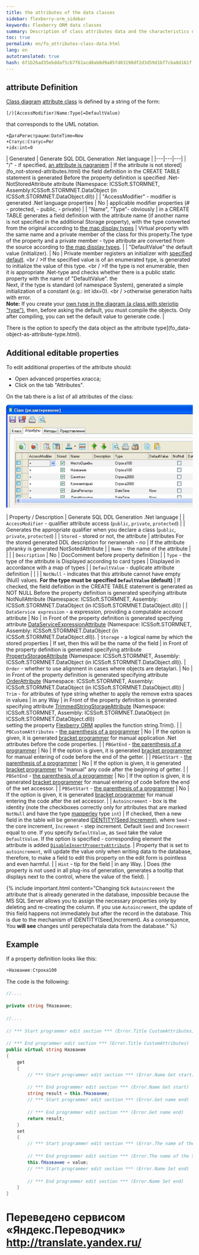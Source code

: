 ```yaml
--- 
title: the attributes of the data classes 
sidebar: flexberry-orm_sidebar 
keywords: Flexberry ORM data classes 
summary: Description of class attributes data and the characteristics of their generation 
toc: true 
permalink: en/fo_attributes-class-data.html 
lang: en 
autotranslated: true 
hash: 6f1b26ad35ebddaf5cb7f61acd8ab0d9a85fd03190df2d3d59d1bf7cba8d161f 
--- 
```


## attribute Definition 

[Class diagram](fd_class-diagram.html) [attribute class](fd_class-diagram-constraction.html) is defined by a string of the form: 

```
[/)[AccessModifier)Name:Type[=DefaultValue)
``` 

that corresponds to the UML notation. 

```
+ДатаРегистрации:DateTime=Now
+Статус:Статус=Рег
+idx:int=0
``` 

| Generated | Generate SQL DDL Generation .Net language | 
|---|---|---| 
| "/" - if specified, [an attribute is nagraniem](fo_not-stored-attributes.html) | If the attribute is not stored](fo_not-stored-attributes.html) the field definition in the CREATE TABLE statement is generated Before the property definition is specified .Net-NotStoredAttribute attribute (Namespace: ICSSoft.STORMNET, Assembly:ICSSoft.STORMNET.DataObject (in ICSSoft.STORMNET.DataObject.dll)) | 
| "AccessModifier" - modifier is generated .Net language properties | No | applicable modifier properties (# - protected, - public, - private) | 
| "Name", "Type"- obviously | in a CREATE TABLE generates a field definition with the attribute name (if another name is not specified in the additional Storage property), with the type converted from the original according to [the map display types](fd_types-map.html) | Virtual property with the same name and a private member of the class for this property.The type of the property and a private member - type attribute are converted from the source according to [the map display types](fd_types-map.html). | 
| "DefaultValue" the default value (initializer). | No | Private member registers an initializer with [specified default](fo_features-dafault-value.html). <br / >If the specified value is of an enumerated type, is generated to initialize the value of this type. <br / >If the type is not enumerable, then it is appropriate .Net-type and checks whether there is a public static property with the name of "DefaultValue". the <br>Next, if the type is standard (of namespace System), generated a simple initialization of a constant (e.g.: int idx=0). <br / >otherwise generation halts with error.<br>**Note:** If you create your [own type in the diagram (a class with steriotip "type")](fd_data-types-properties.html), then, before asking the default, you must compile the objects. Only after compiling, you can set the default value to generate code. | 

There is the option to specify the data object as the attribute type](fo_data-object-as-attribute-type.html). 

## Additional editable properties 

To edit additional properties of the attribute should: 

* Open advanced properties класса; 
* Click on the tab "Attributes".

On the tab there is a list of all attributes of the class: 

![](/images/pages/products/flexberry-orm/data-object/attributeprops.jpg) 

| Property / Description | Generate SQL DDL Generation .Net language | 
| `AccessModifier` - qualifier attribute access (`public`, `private`, `protected`) | | Generates the appropriate qualifier when you declare a class (`public`, `private`, `protected`) | 
| `Stored` - stored or not, the attribute | attributes For the stored generated DDL description for neranenah - no | If the attribute phranky is generated NotSotedAttribute | 
| `Name` - the name of the attribute | | | 
| `Description` | No | DocComment before property definition | 
| `Type` - the type of the attribute is Displayed according to card types | Displayed in accordance with a map of types | 
| `DefaultValue` - duplicate attribute definition | | | 
| `NotNull` - indicates that this attribute cannot have empty (Null) values. __For the type must be specified `DefaultValue` (default)__ | If checked, the field definition in the CREATE TABLE statement is generated as NOT NULL Before the property definition is generated specifying attribute NotNullAttribute (Namespace: ICSSoft.STORMNET, Assembly: ICSSoft.STORMNET.DataObject (in ICSSoft.STORMNET.DataObject.dll)) | 
| `DataService expression` - a expression, providing a computable account attribute | No | in Front of the property definition is generated specifying attribute [DataServiceExpressionAttribute](fo_not-stored-attributes.html) (Namespace: ICSSoft.STORMNET, Assembly: ICSSoft.STORMNET.DataObject (in ICSSoft.STORMNET.DataObject.dll)). 
| `Storage` - a logical name by which the stored properties | If set, then this will be the name of the field | in Front of the property definition is generated specifying attribute [PropertyStorageAttribute](fo_storing-data-objects.html) (Namespace: ICSSoft.STORMNET, Assembly: ICSSoft.STORMNET.DataObject (in ICSSoft.STORMNET.DataObject.dll)). 
| `Order` - whether to use alignment in cases where objects are detaylari. | No | in Front of the property definition is generated specifying attribute [OrderAttribute](fo_functionality-work-detail-array.html) (Namespace: ICSSoft.STORMNET, Assembly: ICSSoft.STORMNET.DataObject (in ICSSoft.STORMNET.DataObject.dll)) 
| `Trim` - for attributes of type string whether to apply the remove extra spaces in values | in any Way | in Front of the property definition is generated specifying attribute [TrimmedStringStorageAttribute](fo_trimmed-string-storage.html) (Namespace: ICSSoft.STORMNET, Assembly: ICSSoft.STORMNET.DataObject (in ICSSoft.STORMNET.DataObject.dll)) <br>setting the property [Flexberry ORM](fo_flexberry-orm.html) applies the function string.Trim(). | 
| `PBCustomAttributes` - [the parenthesis of a programmer](fo_programmer-brackets.html) | No | If the option is given, it is generated [bracket programmer](fo_programmer-brackets.html) for manual application .Net attributes before the code properties. | 
| `PBGetEnd` - [the parenthesis of a programmer](fo_programmer-brackets.html) | No | If the option is given, it is generated [bracket programmer](fo_programmer-brackets.html) for manual entering of code before the end of the getter. | 
| `PBGetStart` - [the parenthesis of a programmer](fo_programmer-brackets.html) | No | If the option is given, it is generated [bracket programmer](fo_programmer-brackets.html) to "manual" any code after the beginning of getter. | 
| `PBSetEnd` - [the parenthesis of a programmer](fo_programmer-brackets.html) | No | If the option is given, it is generated [bracket programmer](fo_programmer-brackets.html) for manual entering of code before the end of the set accessor. | 
| `PBSetStart` - [the parenthesis of a programmer](fo_programmer-brackets.html) | No | If the option is given, it is generated [bracket programmer](fo_programmer-brackets.html) for manual entering the code after the set accessor. | 
| `Autoincrement` - box is the identity (note the checkboxes correctly only for attributes that are marked `NotNull` and have the type [mapperley](fd_types-map.html) type `int`) | If checked, then a new field in the table will be generated [IDENTITY(Seed,Increment)](http://msdn.microsoft.com/ru-ru/library/ms186775.aspx), where `Seed` - the core increment, `Increment` - step increment. Default `Seed` and `Increment` equal to one. If you specify `DefaultValue`, as `Seed` take the value `DefaultValue`. If the option is specified - corresponding element the attribute is added [`DisableInsertPropertyAttribute`](fo_disable-insert-property-attribute.html). | Property that is set to `autoincrement`, will update the value only when writing data to the database, therefore, to make a field to edit this property on the edit form is pointless and even harmful. | 
| `Hint` - tip for the field | in any Way. | Does (the property is not used in all plug-ins of generation, generates a tooltip that displays next to the control, where the value of the field). | 

{% include important.html content="Changing tick `Autoincrement` the attribute that is already generated in the database, impossible because the MS SQL Server allows you to assign the necessary properties only by deleting and re-creating the column. If you use `Autoincrement`, the update of this field happens not immediately but after the record in the database. This is due to the mechanism of IDENTITY(Seed,Increment). As a consequence, You __will see__ changes until perepechatala data from the database." %} 

## Example 

If a property definition looks like this: 

```csharp
+Название:Строка100
``` 

The code is the following: 

```csharp
//.... 

private string fНазвание;

//.... 

// *** Start programmer edit section *** (Error.Title CustomAttributes) 

// *** End programmer edit section *** (Error.Title CustomAttributes) 
public virtual string Название
{
	get
	{
		// *** Start programmer edit section *** (Error.Name Get start) 

		// *** End programmer edit section *** (Error.Name Get start) 
		string result = this.fНазвание;
		// *** Start programmer edit section *** (Error.Get name end) 

		// *** End programmer edit section *** (Error.Get name end) 
		return result;
	}
	set
	{
		// *** Start programmer edit section *** (Error.The name of the Set start) 

		// *** End programmer edit section *** (Error.The name of the Set start) 
		this.fНазвание = value;
		// *** Start programmer edit section *** (Error.Name Set end) 

		// *** End programmer edit section *** (Error.Name Set end) 
	}
}
``` 



 # Переведено сервисом «Яндекс.Переводчик» http://translate.yandex.ru/